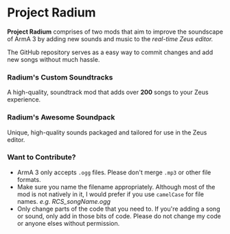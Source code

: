 # Project Radium
**Project Radium** comprises of two mods that aim to improve the soundscape of ArmA 3 by adding new sounds and music to the *real-time Zeus editor.*

The GitHub repository serves as a easy way to commit changes and add new songs without much hassle.

### Radium's Custom Soundtracks

A high-quality, soundtrack mod that adds over **200** songs to your Zeus experience.

### Radium's Awesome Soundpack

Unique, high-quality sounds packaged and tailored for use in the Zeus editor.

### Want to Contribute?
- ArmA 3 only accepts `.ogg` files. Please don't merge `.mp3` or other file formats.
- Make sure you name the filename appropriately. Although most of the mod is not natively in it, I would prefer if you use `camelCase` for file names. *e.g. RCS_songName.ogg*
- Only change parts of the code that you need to. If you're adding a song or sound, only add in those bits of code. Please do not change my code or anyone elses without permission.
